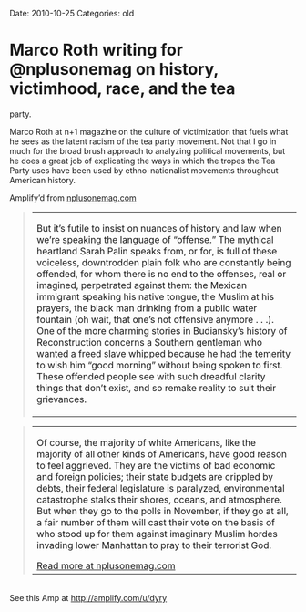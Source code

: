 Date: 2010-10-25
Categories: old

# Marco Roth writing for @nplusonemag on history, victimhood, race, and the tea
  party.

<div class="Amp_Commentary_Wrap"><div class="Amp_Post_Text"><p>Marco Roth at n+1 magazine on the culture of victimization that fuels what he sees as the latent racism of the tea party movement. Not that I go in much for the broad brush approach to analyzing political movements, but he does a great job of explicating the ways in which the tropes the Tea Party uses have been used by ethno-nationalist movements throughout American history.</p></div></div><div class="Amp_Content_Outer"><div class="Amp_Top_Wrap"><div class="Amp_Source_First"><span>Amplify&rsquo;d from <a rel="clipsource" target="_blank" title="http://nplusonemag.com/causcasian-nation" href="http://nplusonemag.com/causcasian-nation">nplusonemag.com</a></span></div></div><div class="Amp_Middle_Wrap"><blockquote class="Amp_Content_Item" cite="http://nplusonemag.com/causcasian-nation"><table cellpadding="0" cellspacing="0"><tr><td><p id="AutoGeneratedID-0">But it&#8217;s futile to insist on nuances of history and law when we&#8217;re speaking the language of &#8220;offense.&#8221; The mythical heartland Sarah Palin speaks from, or for, is full of these voiceless, downtrodden plain folk who are constantly being offended, for whom there is no end to the offenses, real or imagined, perpetrated against them: the Mexican immigrant speaking his native tongue, the Muslim at his prayers, the black man drinking from a public water fountain (oh wait, that one&#8217;s not offensive anymore . . .). One of the more charming stories in Budiansky&#8217;s history of Reconstruction concerns a Southern gentleman who wanted a freed slave whipped because he had the temerity to wish him &#8220;good morning&#8221; without being spoken to first. These offended people see with such dreadful clarity things that don&#8217;t exist, and so remake reality to suit their grievances.</p></td></tr></table></blockquote><div class="Amp_Content_Hr"></div><blockquote class="Amp_Content_Item" cite="http://nplusonemag.com/causcasian-nation"><table cellpadding="0" cellspacing="0"><tr><td><p id="AutoGeneratedID-1">Of course, the majority of white Americans, like the majority of all other kinds of Americans, have good reason to feel aggrieved. They are the victims of bad economic and foreign policies; their state budgets are crippled by debts, their federal legislature is paralyzed, environmental catastrophe stalks their shores, oceans, and atmosphere. But when they go to the polls in November, if they go at all, a fair number of them will cast their vote on the basis of who stood up for them against imaginary Muslim hordes invading lower Manhattan to pray to their terrorist God.</p><span class="Amp_Source_Button"><a rel="clipsource" target="_blank" title="http://nplusonemag.com/causcasian-nation" href="http://nplusonemag.com/causcasian-nation">Read more at nplusonemag.com</a></span></td></tr></table></blockquote></div><div class="Amp_Bottom_Wrap">&nbsp;</div></div><div class="Amp_Link">See this Amp at <a href="http://amplify.com/u/dyry">http://amplify.com/u/dyry</a></div><br/>
